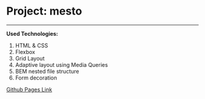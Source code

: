 # Project: mesto

---

**Used Technologies:**

1. HTML & CSS
2. Flexbox
3. Grid Layout
4. Adaptive layout using Media Queries
5. BEM nested file structure
6. Form decoration

[Github Pages Link](https://iakovzelenkov.github.io/mesto-project/)
